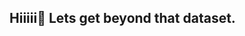 ## Hiiiii👋 Lets get beyond that dataset.  

<!--
**Wairimu-2025/Wairimu-2025** is a ✨ _special_ ✨ repository because its `README.md` (this file) appears on your GitHub profile.

Here are some ideas to get you started:

- 🔭 I ’m currently working on improving my skills in Data Science and Machine Learning.  
- 🌱 I’m currently learning techniques of building models for datasets.
- 👯 I’m looking to collaborate on projects in Labor, Workforce Analytics, and Inclusion of Women in the Informal Economy.
- 🤔 I’m looking for help with building in AI.
- 💬 Ask me about Women in Informal Economies and generally in SDG 8: Decent Work and Economic Growth.
- 📫 How to reach me: email me at anniekiarie07@gmail.com
- 😄 Pronouns: she/her
- ⚡ Fun fact: I love any form of potatoes except potatoes in stews haha.
-->
